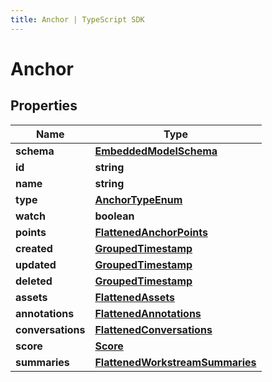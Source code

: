 ```yaml
---
title: Anchor | TypeScript SDK
---
```



# Anchor


## Properties

Name | Type
------------ | -------------
**schema** | [**EmbeddedModelSchema**](EmbeddedModelSchema)
**id** | **string**
**name** | **string**
**type** | [**AnchorTypeEnum**](AnchorTypeEnum)
**watch** | **boolean**
**points** | [**FlattenedAnchorPoints**](FlattenedAnchorPoints)
**created** | [**GroupedTimestamp**](GroupedTimestamp)
**updated** | [**GroupedTimestamp**](GroupedTimestamp)
**deleted** | [**GroupedTimestamp**](GroupedTimestamp)
**assets** | [**FlattenedAssets**](FlattenedAssets)
**annotations** | [**FlattenedAnnotations**](FlattenedAnnotations)
**conversations** | [**FlattenedConversations**](FlattenedConversations)
**score** | [**Score**](Score)
**summaries** | [**FlattenedWorkstreamSummaries**](FlattenedWorkstreamSummaries)


